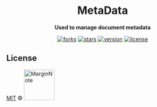 <h1 align="center" style="margin-top: 10px;">MetaData</h1>
<p align="center">
  <b>Used to manage document metadata</b>
</p>

<p align="center">
  <a href="https://github.com/marginnoteapp/metadata/network/members"><img src="https://img.shields.io/github/forks/marginnoteapp/metadata.svg?style=flat" alt="forks"></a>
  <a href="https://github.com/marginnoteapp/metadata/stargazers"><img src="https://img.shields.io/github/stars/marginnoteapp/metadata.svg?style=flat" alt="stars"></a>
  <a href="https://github.com/marginnoteapp/metadata/blob/main/package.json"><img src="https://img.shields.io/badge/version-v0.9.0-yellow" alt="version"></a>
  <a href="https://github.com/marginnoteapp/metadata/blob/main/LICENSE"><img src="https://img.shields.io/badge/license-MIT-green" alt="license"></a>
</p>

## License

<a href="https://github.com/marginnoteapp/metadata/blob/main/LICENSE">MIT</a> © <a href="https://github.com/marginnoteapp"><img src="https://testmnbbs.oss-cn-zhangjiakou.aliyuncs.com/pic/mn.png?x-oss-process=base_webp" alt="MarginNote" width="80"></a>
